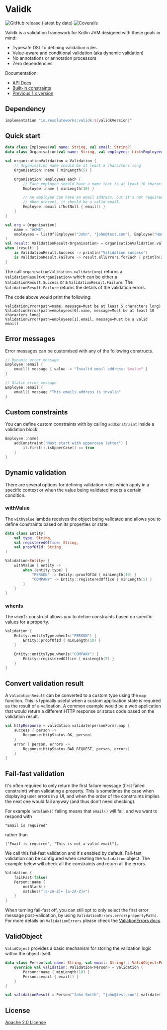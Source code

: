 # Validk

![GitHub release (latest by date)](https://img.shields.io/github/v/release/resoluteworks/validk)
![Coveralls](https://img.shields.io/coverallsCoverage/github/resoluteworks/validk)

Validk is a validation framework for Kotlin JVM designed with these goals in mind:
* Typesafe DSL to defining validation rules
* Value-aware and conditional validation (aka dynamic validation)
* No annotations or annotation processors
* Zero dependencies

Documentation:
* [API Docs](https://resoluteworks.github.io/validk/validk/validk/io.validk/index.html)
* [Built-in constraints](https://resoluteworks.github.io/validk/validk/validk/io.validk.constraints/index.html)
* [Previous 1.x version](https://github.com/resoluteworks/validk/tree/v1.2.9)

## Dependency

```groovy
implementation "io.resoluteworks:validk:${validkVersion}"
```

## Quick start

```kotlin
data class Employee(val name: String, val email: String?)
data class Organisation(val name: String, val employees: List<Employee>)

val organisationValidation = Validation {
    // Organisation name should be at least 5 characters long
    Organisation::name { minLength(5) }

    Organisation::employees each {
        // Each employee should have a name that is at least 10 characters long.
        Employee::name { minLength(10) }

        // An employee can have an email address, but it's not required.
        // When present, it should be a valid email.
        Employee::email ifNotNull { email() }
    }
}

val org = Organisation(
    name = "ACME",
    employees = listOf(Employee("John", "john@test.com"), Employee("Hannah Johnson", "hanna"))
)
val result: ValidationResult<Organisation> = organisationValidation.validate(org)
when (result) {
    is ValidationResult.Success -> println("Validation success")
    is ValidationResult.Failure -> result.allErrors.forEach { println(it) }
}
```

The call `organisationValidation.validate(org)` returns a `ValidationResult<Organisation>` which can be either a
`ValidationResult.Success` or a `ValidationResult.Failure`. The `ValidationResult.Failure` returns the details
of the validation errors.

The code above would print the following:

```text
ValidationError(path=name, message=Must be at least 5 characters long)
ValidationError(path=employees[0].name, message=Must be at least 10 characters long)
ValidationError(path=employees[1].email, message=Must be a valid email)
```

## Error messages
Error messages can be customised with any of the following constructs.
```kotlin
// Dynamic error message
Employee::email {
    email() message { value -> "Invalid email address: $value" }
}

// Static error message
Employee::email {
    email() message "This emails address is invalid"
}
```

## Custom constraints
You can define custom constraints with by calling `addConstraint` inside a validation block.
```kotlin
Employee::name{
    addConstraint("Must start with uppercase letter") {
        it.first().isUpperCase() == true
    }
}
```

## Dynamic validation
There are several options for defining validation rules which apply in a specific context or when
the value being validated meets a certain condition.

### withValue
The `withValue` lambda receives the object being validated and allows you to define constraints based
on its properties or state.
```kotlin
data class Entity(
    val type: String,
    val registeredOffice: String,
    val proofOfId: String
)

Validation<Entity> {
    withValue { entity ->
        when (entity.type) {
            "PERSON" -> Entity::proofOfId { minLength(10) }
            "COMPANY" -> Entity::registeredOffice { minLength(5) }
        }
    }
}
```

### whenIs
The `whenIs` construct allows you to define constraints based on specific values for a property.
```kotlin
Validation {
    Entity::entityType.whenIs("PERSON") {
        Entity::proofOfId { minLength(10) }
    }

    Entity::entityType.whenIs("COMPANY") {
        Entity::registeredOffice { minLength(5) }
    }
}
```

## Convert validation result
A `ValidationResult` can be converted to a custom type using the `map` function. This is typically
useful when a custom application state is required as the result of a validation. A common example
would be a web application that would return a different HTTP response or status code based on the
validation result.

```kotlin
val httpResponse = validation.validate(personForm).map {
    success { person ->
        Response(HttpStatus.OK, person)
    }
    error { person, errors ->
        Response(HttpStatus.BAD_REQUEST, person, errors)
    }
}
```

## Fail-fast validation

It's often required to only return the first failure message (first failed constraint) when validating a property.
This is sometimes the case when displaying user errors in a UI, and when the order of the constraints
implies the next one would fail anyway (and thus don't need checking).

For example `notBlank()` failing means that `email()` will fail, and we want to respond with
```
"Email is required"
```
rather than
```
["Email is required", "This is not a valid email"].
```

We call this fail-fast validation and it's enabled by default. Fail-fast validation can be configured when creating
the `Validation` object. The example below will check all the constraints and return all the errors.

```kotlin
Validation {
    failFast(false)
    Person::name {
        notBlank()
        matches("[a-zA-Z]+ [a-zA-Z]+")
    }
}
```

When turning fail-fast off, you can still opt to only select the first error message post-validation, by using
`ValidationErrors.error(propertyPath)`.  For more details on `ValidationErrors` please check the [ValiationErrors docs](https://resoluteworks.github.io/validk/validk/validk/io.validk/-validation-errors/index.html).

## ValidObject

`ValidObject` provides a basic mechanism for storing the validation logic within the object itself.

```kotlin
data class Person(val name: String, val email: String) : ValidObject<Person> {
    override val validation: Validation<Person> = Validation {
        Person::name { minLength(10) }
        Person::email { email() }
    }
}

val validationResult = Person("John Smith", "john@test.com").validate()
```

## License
[Apache 2.0 License](LICENSE)
